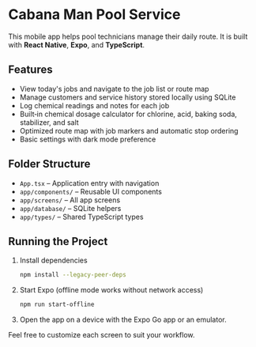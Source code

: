 # Cabana Man Pool Service

This mobile app helps pool technicians manage their daily route. It is built with **React Native**, **Expo**, and **TypeScript**.

## Features

- View today's jobs and navigate to the job list or route map
- Manage customers and service history stored locally using SQLite
- Log chemical readings and notes for each job
- Built‑in chemical dosage calculator for chlorine, acid, baking soda, stabilizer, and salt
- Optimized route map with job markers and automatic stop ordering
- Basic settings with dark mode preference

## Folder Structure

- `App.tsx` – Application entry with navigation
- `app/components/` – Reusable UI components
- `app/screens/` – All app screens
- `app/database/` – SQLite helpers
- `app/types/` – Shared TypeScript types

## Running the Project

1. Install dependencies
   ```bash
   npm install --legacy-peer-deps
   ```
2. Start Expo (offline mode works without network access)
   ```bash
   npm run start-offline
   ```
3. Open the app on a device with the Expo Go app or an emulator.

Feel free to customize each screen to suit your workflow.
